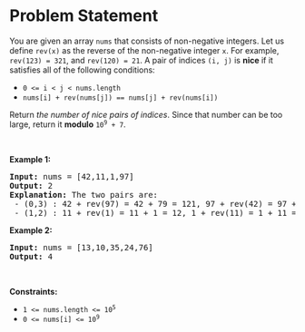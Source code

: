 # Problem Statement

<p>You are given an array <code>nums</code> that consists of non-negative integers. Let us define <code>rev(x)</code> as the reverse of the non-negative integer <code>x</code>. For example, <code>rev(123) = 321</code>, and <code>rev(120) = 21</code>. A pair of indices <code>(i, j)</code> is <strong>nice</strong> if it satisfies all of the following conditions:</p>

<ul>
	<li><code>0 &lt;= i &lt; j &lt; nums.length</code></li>
	<li><code>nums[i] + rev(nums[j]) == nums[j] + rev(nums[i])</code></li>
</ul>

<p>Return <em>the number of nice pairs of indices</em>. Since that number can be too large, return it <strong>modulo</strong> <code>10<sup>9</sup> + 7</code>.</p>

<p>&nbsp;</p>
<p><strong>Example 1:</strong></p>

<pre>
<strong>Input:</strong> nums = [42,11,1,97]
<strong>Output:</strong> 2
<strong>Explanation:</strong> The two pairs are:
 - (0,3) : 42 + rev(97) = 42 + 79 = 121, 97 + rev(42) = 97 + 24 = 121.
 - (1,2) : 11 + rev(1) = 11 + 1 = 12, 1 + rev(11) = 1 + 11 = 12.
</pre>

<p><strong>Example 2:</strong></p>

<pre>
<strong>Input:</strong> nums = [13,10,35,24,76]
<strong>Output:</strong> 4
</pre>

<p>&nbsp;</p>
<p><strong>Constraints:</strong></p>

<ul>
	<li><code>1 &lt;= nums.length &lt;= 10<sup>5</sup></code></li>
	<li><code>0 &lt;= nums[i] &lt;= 10<sup>9</sup></code></li>
</ul>
